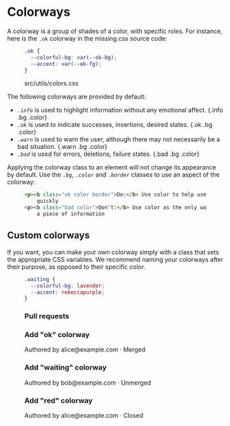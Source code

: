 
# Colorways

A colorway is a group of shades of a color, with specific roles. For instance,
here is the `.ok` colorway in the missing.css source code:

<figure>

  ~~~ css
  .ok {
    --colorful-bg: var(--ok-bg);
    --accent: var(--ok-fg);
  }
  ~~~

<figcaption>src/utils/colors.css</figcaption>
</figure>

The following colorways are provided by default:

 * <dfn>`.info`</dfn> is used to highlight information without any emotional 
   affect. {.info .bg .color}
 * <dfn>`.ok`</dfn> is used to indicate successes, insertions, desired
   states. {.ok .bg .color}
 * <dfn>`.warn`</dfn> is used to warn the user, although there may not necessarily be a bad
   situation. {.warn .bg .color}
 * <dfn>`.bad`</dfn> is used for errors, deletions, failure states. {.bad .bg .color}

Applying the colorway class to an element will not change its appearance by 
default. Use the <dfn>`.bg`</dfn>, <dfn>`.color`</dfn> and <dfn>`.border`</dfn>
classes to use an aspect of the colorway:

<figure>

  ~~~ html
  <p><b class="ok color border">Do:</b> Use color to help users scan information
      quickly
  <p><b class="bad color">Don't:</b> Use color as the only way to communicate
      a piece of information
  ~~~

</figure>

## Custom colorways

If you want, you can make your own colorway simply with a class that sets the 
appropriate CSS variables. We recommend naming your colorways after their 
purpose, as opposed to their specific color.

<figure>

  ~~~ css
  .waiting {
    --colorful-bg: lavender;
    --accent: rebeccapurple;
  }
  ~~~

</figure>

<figure>
  <h3 class="h2">Pull requests</h3>
  <h3 class="h4">Add "ok" colorway</h3>
  <p>Authored by alice@example.com &middot; 
  <chip class="ok color">Merged</span>

  <h3 class="h4">Add "waiting" colorway</h3>
  <p>Authored by bob@example.com &middot; 
  <chip class="color" style="
    --colorful-bg: lavender;
    --accent: rebeccapurple;">Unmerged</span>

  <h3 class="h4">Add "red" colorway</h3>
  <p>Authored by alice@example.com &middot; 
  <chip class="bad color">Closed</span>
</figure>
